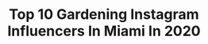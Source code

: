 ---
title: Top 10 Gardening Instagram Influencers In Miami In 2020
description: >-
  Find top gardening Instagram influencers in Miami in 2020. Most popular hashtags: #gardening #love #beautiful #miami.
platform: Instagram
profiles:
  - username: "delectable.day"
    fullname: >-
      TIEN + RUBEN
    location: "United States"
    followers: 27938
    engagement: 133
    commentsToLikes: 0.041056
    id: ck8t277meye5v0j78lv704r8r
    verified: false
    hashtags: "#lovemygarden, #fennel, #floridagardener, #gardenharvest"
  - username: "samchampion"
    fullname: >-
      Sam Champion
    location: "United States"
    followers: 135403
    engagement: 352
    commentsToLikes: 0.060009
    id: ck15uvkbmopnw0i19grc22bdg
    verified: true
    hashtags: "#france, #steelmagnolia, #rooftopgarden, #cleaneverything"
  - username: "garden_passion.love"
    fullname: >-
      Garden
    location: "United States"
    followers: 24978
    engagement: 98
    commentsToLikes: 0.011259
    id: ck0w027isc0su0i192hd9ebne
    verified: false
    hashtags: "#gardeningtips, #gardeningaustralia, #gardeningclass, #mygarden"
  - username: "kellieisthebest"
    fullname: >-
      KΣᄂᄂZ
    location: "United States"
    followers: 15461
    engagement: 260
    commentsToLikes: 0.095576
    id: ck6tnnx60a7zo0j71ighgxrzv
    verified: false
    hashtags: "#fullbasket, #beautiful, #modelingagency, #strongmomma"
  - username: "sarahamandabray"
    fullname: >-
      Sarah Bray
    location: "United States"
    followers: 30715
    engagement: 209
    commentsToLikes: 0.034857
    id: ck0vwfq2gtgy30i19tglnb18m
    verified: false
    hashtags: "#englishgardens, #englishcountryside, #greenhouses, #hazenco"
  - username: "prestigetree"
    fullname: >-
      Ty
    location: "United States"
    followers: 183068
    engagement: 55
    commentsToLikes: 0.001352
    id: ck14j2dqfia8c0i19i6xf8k6v
    verified: false
    hashtags: "#mexico, #plant, #spirits, #hula"
  - username: "tim_easton"
    fullname: >-
      Tim Easton
    location: "United States"
    followers: 3078
    engagement: 981
    commentsToLikes: 0.088787
    id: ck0vwzcfnwcds0i1944hqnhh8
    verified: false
    hashtags: "#legend, #herindoors, #thefavourites, #polaroid"
  - username: "abodi_official_"
    fullname: >-
      ABODI
    location: "United States"
    followers: 20388
    engagement: 443
    commentsToLikes: 0.002986
    id: ck6tzutqec07u0j71ru743zwq
    verified: false
    hashtags: "#stayhome, #glamour, #miamivibes, #stanlee"
  - username: "theatomicranch"
    fullname: >-
      Atomic Ranch
    location: "United States"
    followers: 107240
    engagement: 166
    commentsToLikes: 0.006571
    id: ck137c0dxasdr0i1977z432yb
    verified: false
    hashtags: "#stayhome, #midmod, #armiratia, #retrohome"
  - username: "theladywholunches"
    fullname: >-
      Jenna Ingalls
    location: "United States"
    followers: 3503
    engagement: 1228
    commentsToLikes: 0.110915
    id: ck5zobjeqq6wu0i146qvnwtx8
    verified: false
    hashtags: "#knittingforolive, #sizeinclusive, #westknits, #knitfastdiewarm"
---